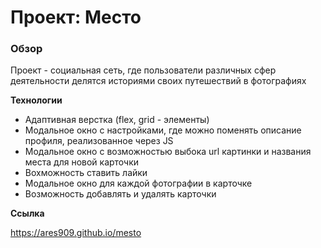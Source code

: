 # Проект: Место

### Обзор

Проект - социальная сеть, где пользователи различных сфер деятельности делятся историями своих путешествий в фотографиях



**Технологии**

* Адаптивная верстка (flex, grid - элементы)
* Модальное окно с настройками, где можно поменять описание профиля, реализованное через JS
* Модальное окно с возможностью выбока url картинки и названия места для новой карточки
* Вохможность ставить лайки
* Модальное окно для каждой фотографии в карточке
* Возможность добавлять и удалять карточки

**Ссылка**

https://ares909.github.io/mesto
